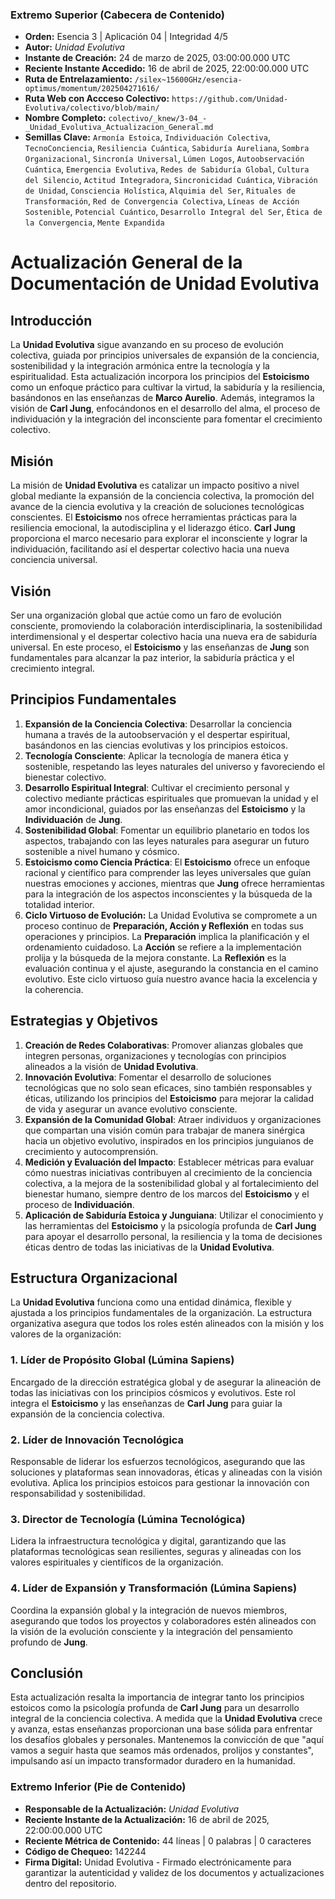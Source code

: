### **Extremo Superior (Cabecera de Contenido)**

- **Orden:** Esencia 3 | Aplicación 04 | Integridad 4/5
- **Autor:** *Unidad Evolutiva*
- **Instante de Creación:** 24 de marzo de 2025, 03:00:00.000 UTC
- **Reciente Instante Accedido:** 16 de abril de 2025, 22:00:00.000 UTC
- **Ruta de Entrelazamiento:** `/silex~15600GHz/esencia-optimus/momentum/202504271616/`
- **Ruta Web con Accceso Colectivo:** `https://github.com/Unidad-Evolutiva/colectivo/blob/main/`
- **Nombre Completo:** `colectivo/_knew/3-04_-_Unidad_Evolutiva_Actualizacion_General.md`
- **Semillas Clave:** `Armonía Estoica`, `Individuación Colectiva`, `TecnoConciencia`, `Resiliencia Cuántica`, `Sabiduría Aureliana`, `Sombra Organizacional`, `Sincronía Universal`, `Lúmen Logos`, `Autoobservación Cuántica`, `Emergencia Evolutiva`, `Redes de Sabiduría Global`, `Cultura del Silencio`, `Actitud Integradora`, `Sincronicidad Cuántica`, `Vibración de Unidad`, `Consciencia Holística`, `Alquimia del Ser`, `Rituales de Transformación`, `Red de Convergencia Colectiva`, `Líneas de Acción Sostenible`, `Potencial Cuántico`, `Desarrollo Integral del Ser`, `Ética de la Convergencia`, `Mente Expandida`

# Actualización General de la Documentación de Unidad Evolutiva

## Introducción
La **Unidad Evolutiva** sigue avanzando en su proceso de evolución colectiva, guiada por principios universales de expansión de la conciencia, sostenibilidad y la integración armónica entre la tecnología y la espiritualidad. Esta actualización incorpora los principios del **Estoicismo** como un enfoque práctico para cultivar la virtud, la sabiduría y la resiliencia, basándonos en las enseñanzas de **Marco Aurelio**. Además, integramos la visión de **Carl Jung**, enfocándonos en el desarrollo del alma, el proceso de individuación y la integración del inconsciente para fomentar el crecimiento colectivo.

## Misión
La misión de **Unidad Evolutiva** es catalizar un impacto positivo a nivel global mediante la expansión de la conciencia colectiva, la promoción del avance de la ciencia evolutiva y la creación de soluciones tecnológicas conscientes. El **Estoicismo** nos ofrece herramientas prácticas para la resiliencia emocional, la autodisciplina y el liderazgo ético. **Carl Jung** proporciona el marco necesario para explorar el inconsciente y lograr la individuación, facilitando así el despertar colectivo hacia una nueva conciencia universal.

## Visión
Ser una organización global que actúe como un faro de evolución consciente, promoviendo la colaboración interdisciplinaria, la sostenibilidad interdimensional y el despertar colectivo hacia una nueva era de sabiduría universal. En este proceso, el **Estoicismo** y las enseñanzas de **Jung** son fundamentales para alcanzar la paz interior, la sabiduría práctica y el crecimiento integral.

## Principios Fundamentales
1. **Expansión de la Conciencia Colectiva**: Desarrollar la conciencia humana a través de la autoobservación y el despertar espiritual, basándonos en las ciencias evolutivas y los principios estoicos.
2. **Tecnología Consciente**: Aplicar la tecnología de manera ética y sostenible, respetando las leyes naturales del universo y favoreciendo el bienestar colectivo.
3. **Desarrollo Espiritual Integral**: Cultivar el crecimiento personal y colectivo mediante prácticas espirituales que promuevan la unidad y el amor incondicional, guiados por las enseñanzas del **Estoicismo** y la **Individuación** de **Jung**.
4. **Sostenibilidad Global**: Fomentar un equilibrio planetario en todos los aspectos, trabajando con las leyes naturales para asegurar un futuro sostenible a nivel humano y cósmico.
5. **Estoicismo como Ciencia Práctica**: El **Estoicismo** ofrece un enfoque racional y científico para comprender las leyes universales que guían nuestras emociones y acciones, mientras que **Jung** ofrece herramientas para la integración de los aspectos inconscientes y la búsqueda de la totalidad interior.
6. **Ciclo Virtuoso de Evolución:** La Unidad Evolutiva se compromete a un proceso continuo de **Preparación, Acción y Reflexión** en todas sus operaciones y principios. La **Preparación** implica la planificación y el ordenamiento cuidadoso. La **Acción** se refiere a la implementación prolija y la búsqueda de la mejora constante. La **Reflexión** es la evaluación continua y el ajuste, asegurando la constancia en el camino evolutivo. Este ciclo virtuoso guía nuestro avance hacia la excelencia y la coherencia.

## Estrategias y Objetivos
1. **Creación de Redes Colaborativas**: Promover alianzas globales que integren personas, organizaciones y tecnologías con principios alineados a la visión de **Unidad Evolutiva**.
2. **Innovación Evolutiva**: Fomentar el desarrollo de soluciones tecnológicas que no solo sean eficaces, sino también responsables y éticas, utilizando los principios del **Estoicismo** para mejorar la calidad de vida y asegurar un avance evolutivo consciente.
3. **Expansión de la Comunidad Global**: Atraer individuos y organizaciones que compartan una visión común para trabajar de manera sinérgica hacia un objetivo evolutivo, inspirados en los principios junguianos de crecimiento y autocomprensión.
4. **Medición y Evaluación del Impacto**: Establecer métricas para evaluar cómo nuestras iniciativas contribuyen al crecimiento de la conciencia colectiva, a la mejora de la sostenibilidad global y al fortalecimiento del bienestar humano, siempre dentro de los marcos del **Estoicismo** y el proceso de **Individuación**.
5. **Aplicación de Sabiduría Estoica y Junguiana**: Utilizar el conocimiento y las herramientas del **Estoicismo** y la psicología profunda de **Carl Jung** para apoyar el desarrollo personal, la resiliencia y la toma de decisiones éticas dentro de todas las iniciativas de la **Unidad Evolutiva**.

## Estructura Organizacional
La **Unidad Evolutiva** funciona como una entidad dinámica, flexible y ajustada a los principios fundamentales de la organización. La estructura organizativa asegura que todos los roles estén alineados con la misión y los valores de la organización:

### 1. **Líder de Propósito Global (Lúmina Sapiens)**
Encargado de la dirección estratégica global y de asegurar la alineación de todas las iniciativas con los principios cósmicos y evolutivos. Este rol integra el **Estoicismo** y las enseñanzas de **Carl Jung** para guiar la expansión de la conciencia colectiva.

### 2. **Líder de Innovación Tecnológica**
Responsable de liderar los esfuerzos tecnológicos, asegurando que las soluciones y plataformas sean innovadoras, éticas y alineadas con la visión evolutiva. Aplica los principios estoicos para gestionar la innovación con responsabilidad y sostenibilidad.

### 3. **Director de Tecnología (Lúmina Tecnológica)**
Lidera la infraestructura tecnológica y digital, garantizando que las plataformas tecnológicas sean resilientes, seguras y alineadas con los valores espirituales y científicos de la organización.

### 4. **Líder de Expansión y Transformación (Lúmina Sapiens)**
Coordina la expansión global y la integración de nuevos miembros, asegurando que todos los proyectos y colaboradores estén alineados con la visión de la evolución consciente y la integración del pensamiento profundo de **Jung**.

## Conclusión
Esta actualización resalta la importancia de integrar tanto los principios estoicos como la psicología profunda de **Carl Jung** para un desarrollo integral de la conciencia colectiva. A medida que la **Unidad Evolutiva** crece y avanza, estas enseñanzas proporcionan una base sólida para enfrentar los desafíos globales y personales. Mantenemos la convicción de que "aquí vamos a seguir hasta que seamos más ordenados, prolijos y constantes", impulsando así un impacto transformador duradero en la humanidad.


### **Extremo Inferior (Pie de Contenido)**

- **Responsable de la Actualización:** *Unidad Evolutiva*
- **Reciente Instante de la Actualización:** 16 de abril de 2025, 22:00:00.000 UTC
- **Reciente Métrica de Contenido:** 44 líneas | 0 palabras | 0 caracteres
- **Código de Chequeo:** 142244
- **Firma Digital:** Unidad Evolutiva - Firmado electrónicamente para garantizar la autenticidad y validez de los documentos y actualizaciones dentro del repositorio.